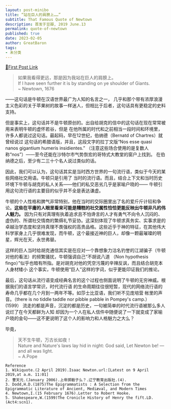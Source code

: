 ```yaml
---
layout: post-minibo
title: “站在巨人的肩膀上……”
subtitle: That Famous Quote of Newtown
description: 首发于豆瓣, 2019 June.13
permalink: quote-of-newtown
published: true
date: 2023-02-05
author: GreatBaron
tags:
- 未分类
---
```


[🔗First Post Link](https://www.douban.com/note/722284547/)

> 如果我看得更远，那是因为我站在巨人的肩膀上。  
> If I have seen further it is by standing on ye shoulder of Giants.  
> ~ Newtown, 1676

——这句话是牛顿在汉语世界最广为人知的名言之一， 几乎和那个带有浓厚浪漫主义色彩的关于苹果树的故事一样迷人，但相比于后者，这句话具有更稳定的史料支持。

但是事实上，这句话并不是牛顿原创的。出自给胡克的信中的这句话在现在常常被用来表明牛顿的虚怀若谷，但是 在他所属的时代和之前相当一段时间和环境里，许多人都说过这句话。最起码，早在12世纪，伯纳德（Bernatd of Chartres）就曾经说过 这句话的希腊语版，并且，这段文字的拉丁文版“Nos esse quasi nanos gigantium humeris insidientes.” （注意这些场合使用的是复数人称“nos”）——至今还能在沙特尔市气势恢宏的哥特式大教堂的窗户上找到。 在伯纳德之后，至少有二三十个名人说过类似的话。

因此，我们可以认为，这句话其实是当时西方世界的一句流行语，类似于今天的某些网络社交用语。牛顿只是引用了 当时的流行语。而且，结合上下文和当时历史环境下牛顿与胡克的私人关系——他们的私交恶劣几乎是家喻户晓的—— 牛顿引用这句流行语的主要目的似乎并不全是表达谦虚。

牛顿的个人性格和脾气非常特别，他在当时的交际圈里出了名的爱斤斤计较和争论。**这些在平庸的人眼里看来可能是糟糕的社交属性恰恰更能反映出牛顿非凡的伟人魅力。** 因为只有对真理有执着追求且不怕谗言的人才有勇气不向令人沉闷的、虚伪的、所谓社交情商的繁缛礼节妥协。这深刻体现了牛顿求真务实、实事求是的卓越治学态度和坚持真理不畏强权的高贵品格。这些近乎于神的特征，在其他伟大科学家身上几乎很难发现，而牛顿，这个最接近神的巨人，却像一颗最璀璨的明星，辉光在天，永世弗替。

这样的巨人当时给胡克通信其实是在应对一个靠想象力沽名钓誉的江湖骗子（牛顿对他的看法）的频繁骚扰，牛顿强调自己“不胡说八道 （Non hypothesis fingo）”似乎也暗有所指。是对胡克对他的凭空污蔑的辛辣反讽，而且结合胡克本人身材矮小 这个事实，牛顿使用“巨人”这样的字词，似乎更能印证我们的推论。

最后，这句话从流行语变成经典名言的这个过程也侧面说明了牛顿的无穷神威。根据我们的语言学常识，时代流行语 的生命周期往往很短暂，现代的网络流行语的寿命几乎都在几个月到一两年不等。如莎士比亚语，我们听不见庞培营 帐里的声音。（there is no tiddle taddle nor pibble pabble in Pompey's camp.）(1599） 流走的都是声音，沉淀的都是历史，一句被简单的时代流行语被那么多人说烂了在今天都鲜为人知 却因为一个人在私人信件中随便说了一下就变成了家喻户晓的金句——这不更说明了这个人的影响力和人格魅力之大么？

毕竟，

> 天不生牛顿，万古长如夜！  
> Nature and Nature's laws lay hid in night: God said, Let Newton be! — and all was light.  
> ~ A.Pope

``` 
Reference
1. Wikiquote.(2 April 2019).Isaac Newton.url:[Latest on 9 April 2019,at a.m. 11:01]
2. 曹天元.(January 2006).上帝掷骰子么？.辽宁教育出版社.(4).
3. Dodd,H.D.(1875)The Epigrammatists : A Selection from the Epigrammatic Literature of Ancient, Mediæval, and Modern Times
4. Newtown,I.(15 February 1676).Letter to Robert Hooke.
5. Shakespeare,W.(1599)The Cronicle History of Henry the fift.LD.(Act4:scn1). 
```
